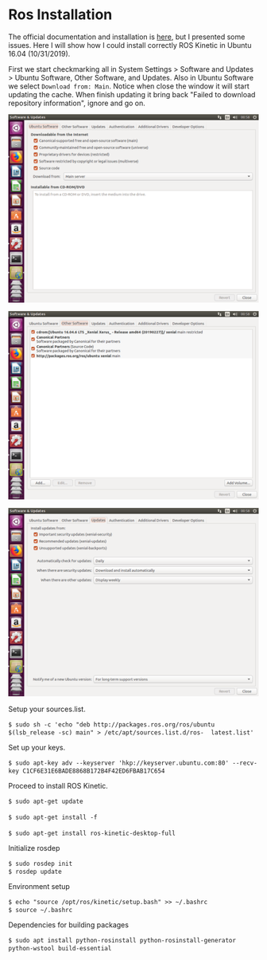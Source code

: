 # Ros Installation
The official documentation and installation is [here](http://wiki.ros.org/kinetic/Installation/Ubuntu), but I presented some issues. Here I will show how I could install correctly ROS Kinetic in Ubuntu 16.04 (10/31/2019).

First we start checkmarking all in System Settings > Software and Updates > Ubuntu Software, Other Software, and Updates.
Also in Ubuntu Software we select `Download from: Main`. Notice when close the window it will start updating the cache. When finish updating it bring back "Failed to download repository information", ignore and go on.

![alt text](https://github.com/ghunshoot/RTAB-Map-ROS-Kinect/blob/master/Img/1.png)

![alt text](https://github.com/ghunshoot/RTAB-Map-ROS-Kinect/blob/master/Img/2.png)

![alt text](https://github.com/ghunshoot/RTAB-Map-ROS-Kinect/blob/master/Img/3.png)

Setup your sources.list.
```
$ sudo sh -c 'echo "deb http://packages.ros.org/ros/ubuntu $(lsb_release -sc) main" > /etc/apt/sources.list.d/ros-  latest.list'
```
Set up your keys.
```
$ sudo apt-key adv --keyserver 'hkp://keyserver.ubuntu.com:80' --recv-key C1CF6E31E6BADE8868B172B4F42ED6FBAB17C654
```
Proceed to install ROS Kinetic.
```
$ sudo apt-get update

$ sudo apt-get install -f

$ sudo apt-get install ros-kinetic-desktop-full

```
Initialize rosdep
```
$ sudo rosdep init
$ rosdep update
```
Environment setup
```
$ echo "source /opt/ros/kinetic/setup.bash" >> ~/.bashrc
$ source ~/.bashrc
```
Dependencies for building packages
```
$ sudo apt install python-rosinstall python-rosinstall-generator python-wstool build-essential
```
